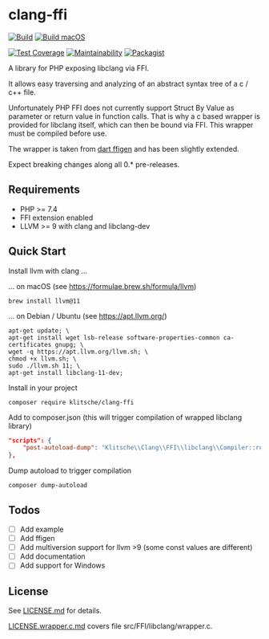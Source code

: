 # clang-ffi

[![Build](https://github.com/klitsche/clang-ffi/workflows/Build/badge.svg)](https://github.com/klitsche/clang-ffi/actions?query=workflow%3Atest)
[![Build macOS](https://github.com/klitsche/clang-ffi/workflows/Build%20macOS/badge.svg)](https://github.com/klitsche/clang-ffi/actions?query=workflow%3Atest-macos)

[![Test Coverage](https://api.codeclimate.com/v1/badges/439f6cf45adc85c463cc/test_coverage)](https://codeclimate.com/github/klitsche/clang-ffi/test_coverage)
[![Maintainability](https://api.codeclimate.com/v1/badges/439f6cf45adc85c463cc/maintainability)](https://codeclimate.com/github/klitsche/clang-ffi/maintainability)
[![Packagist](https://img.shields.io/packagist/v/klitsche/clang-ffi)](https://packagist.org/packages/klitsche/clang-ffi)

A library for PHP exposing libclang via FFI.

It allows easy traversing and analyzing of an abstract syntax tree of a c / c++ file.

Unfortunately PHP FFI does not currently support Struct By Value as parameter or return value in
function calls. That is why a c based wrapper is provided for libclang itself, which can then be 
bound via FFI. This wrapper must be compiled before use.

The wrapper is taken from [dart ffigen](https://github.com/dart-lang/ffigen) and has been slightly extended.

Expect breaking changes along all 0.* pre-releases.

## Requirements

* PHP >= 7.4
* FFI extension enabled
* LLVM >= 9 with clang and libclang-dev

## Quick Start

Install llvm with clang ...

... on macOS (see https://formulae.brew.sh/formula/llvm)

    brew install llvm@11

... on Debian / Ubuntu (see https://apt.llvm.org/)

    apt-get update; \
    apt-get install wget lsb-release software-properties-common ca-certificates gnupg; \
    wget -q https://apt.llvm.org/llvm.sh; \
    chmod +x llvm.sh; \
    sudo ./llvm.sh 11; \
    apt-get install libclang-11-dev;

Install in your project

    composer require klitsche/clang-ffi

Add to composer.json (this will trigger compilation of wrapped libclang library)

```json
"scripts": {
    "post-autoload-dump": "Klitsche\\Clang\\FFI\\libclang\\Compiler::run",
},
```

Dump autoload to trigger compilation

    composer dump-autoload

## Todos

* [ ] Add example
* [ ] Add ffigen
* [ ] Add multiversion support for llvm >9 (some const values are different)
* [ ] Add documentation
* [ ] Add support for Windows

## License

See [LICENSE.md](LICENSE.md) for details.

[LICENSE.wrapper.c.md](LICENSE.wrapper.c.md) covers file src/FFI/libclang/wrapper.c.